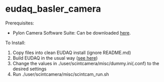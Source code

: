# eudaq_basler_camera

Prerequisites:
- Pylon Camera Software Suite: Can be downloaded [here](https://www.baslerweb.com/en/downloads/software-downloads/).
  
To Install: 
1. Copy files into clean EUDAQ install (ignore README.md)
2. Build EUDAQ in the usual way ([see here](https://github.com/eudaq/eudaq#compiling-and-installation))
3. Change the values in ./user/scintcamera/misc/dummy.ini(.conf) to the desired settings
4. Run ./user/scintcamera/misc/scintcam_run.sh

